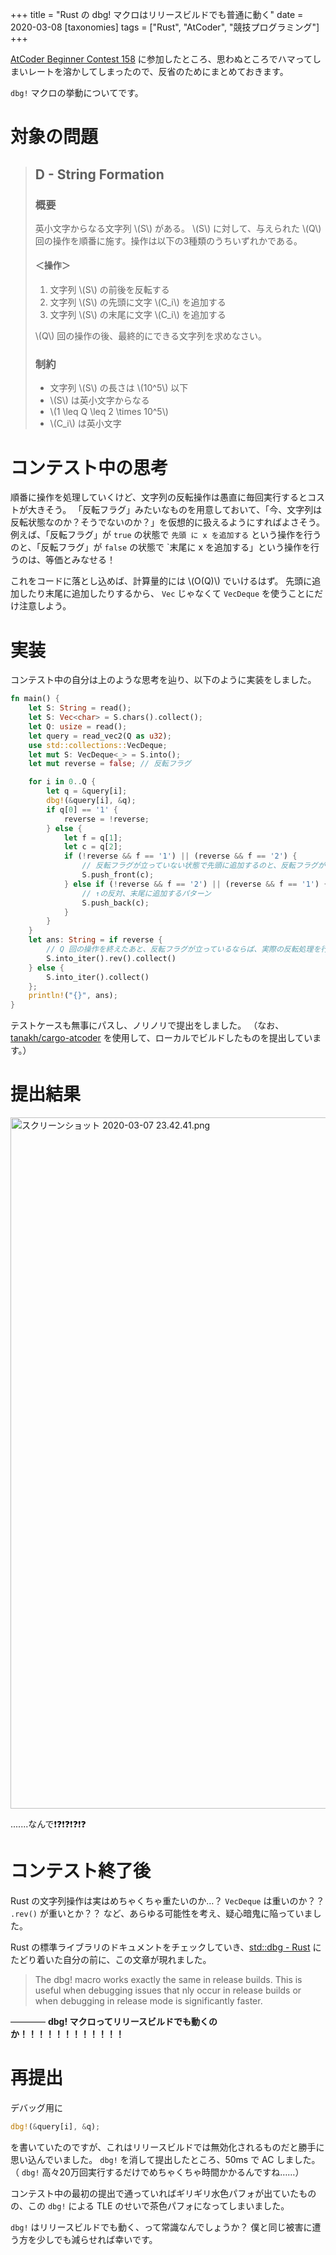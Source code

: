 +++
title = "Rust の dbg! マクロはリリースビルドでも普通に動く"
date = 2020-03-08
[taxonomies]
tags = ["Rust", "AtCoder", "競技プログラミング"]
+++

[AtCoder Beginner Contest 158](https://atcoder.jp/contests/abc158) に参加したところ、思わぬところでハマってしまいレートを溶かしてしまったので、反省のためにまとめておきます。

`dbg!` マクロの挙動についてです。

<!-- more -->

# 対象の問題

> ## D - String Formation
> ### 概要
> 英小文字からなる文字列 \\(S\\) がある。
> \\(S\\) に対して、与えられた \\(Q\\) 回の操作を順番に施す。操作は以下の3種類のうちいずれかである。
>
> #### ＜操作＞
> 1. 文字列 \\(S\\) の前後を反転する
> 2. 文字列 \\(S\\) の先頭に文字 \\(C_i\\) を追加する
> 3. 文字列 \\(S\\) の末尾に文字 \\(C_i\\) を追加する
>
> \\(Q\\) 回の操作の後、最終的にできる文字列を求めなさい。
>
> ### 制約
>
> - 文字列 \\(S\\) の長さは \\(10^5\\) 以下
> - \\(S\\) は英小文字からなる
> - \\(1 \leq Q \leq 2 \times 10^5\\)
> - \\(C_i\\) は英小文字

# コンテスト中の思考

順番に操作を処理していくけど、文字列の反転操作は愚直に毎回実行するとコストが大きそう。
「反転フラグ」みたいなものを用意しておいて、「今、文字列は反転状態なのか？そうでないのか？」を仮想的に扱えるようにすればよさそう。
例えば、「反転フラグ」が `true` の状態で `先頭 に x を追加する` という操作を行うのと、「反転フラグ」が `false` の状態で `末尾に x を追加する」という操作を行うのは、等価とみなせる！

これをコードに落とし込めば、計算量的には \\(O(Q)\\) でいけるはず。
先頭に追加したり末尾に追加したりするから、 `Vec` じゃなくて `VecDeque` を使うことにだけ注意しよう。

# 実装

コンテスト中の自分は上のような思考を辿り、以下のように実装をしました。


```rust
fn main() {
    let S: String = read();
    let S: Vec<char> = S.chars().collect();
    let Q: usize = read();
    let query = read_vec2(Q as u32);
    use std::collections::VecDeque;
    let mut S: VecDeque<_> = S.into();
    let mut reverse = false; // 反転フラグ

    for i in 0..Q {
        let q = &query[i];
        dbg!(&query[i], &q);
        if q[0] == '1' {
            reverse = !reverse;
        } else {
            let f = q[1];
            let c = q[2];
            if (!reverse && f == '1') || (reverse && f == '2') {
                // 反転フラグが立っていない状態で先頭に追加するのと、反転フラグが立っている状態で末尾に追加することが等価
                S.push_front(c); 
            } else if (!reverse && f == '2') || (reverse && f == '1') {
                // ↑の反対、末尾に追加するパターン
                S.push_back(c);
            }
        }
    }
    let ans: String = if reverse {
        // Q 回の操作を終えたあと、反転フラグが立っているならば、実際の反転処理を行う
        S.into_iter().rev().collect()
    } else {
        S.into_iter().collect()
    };
    println!("{}", ans);
}

```

テストケースも無事にパスし、ノリノリで提出をしました。
（なお、[tanakh/cargo-atcoder](https://github.com/tanakh/cargo-atcoder) を使用して、ローカルでビルドしたものを提出しています。）

# 提出結果

<img width="1106" alt="スクリーンショット 2020-03-07 23.42.41.png" src="https://qiita-image-store.s3.ap-northeast-1.amazonaws.com/0/151210/37f2216f-95a5-301a-e61d-0abe6294378d.png">

.......なんで❗️❓❗️❓❗️❓❗️❓

# コンテスト終了後

Rust の文字列操作は実はめちゃくちゃ重たいのか…？ `VecDeque` は重いのか？？ `.rev()` が重いとか？？
など、あらゆる可能性を考え、疑心暗鬼に陥っていました。

Rust の標準ライブラリのドキュメントをチェックしていき、[std::dbg - Rust](https://doc.rust-lang.org/std/macro.dbg.html) にたどり着いた自分の前に、この文章が現れました。


>The dbg! macro works exactly the same in release builds. This is useful when debugging issues that nly occur in release builds or when debugging in release mode is significantly faster.

———— **dbg! マクロってリリースビルドでも動くのか！！！！！！！！！！！！**

# 再提出

デバッグ用に

```rust
dbg!(&query[i], &q);
```

を書いていたのですが、これはリリースビルドでは無効化されるものだと勝手に思い込んでいました。
`dbg!` を消して提出したところ、50ms で AC しました。
（ `dbg!` 高々20万回実行するだけでめちゃくちゃ時間かかるんですね……）

コンテスト中の最初の提出で通っていればギリギリ水色パフォが出ていたものの、この `dbg!` による TLE のせいで茶色パフォになってしまいました。

`dbg!` はリリースビルドでも動く、って常識なんでしょうか？
僕と同じ被害に遭う方を少しでも減らせれば幸いです。

